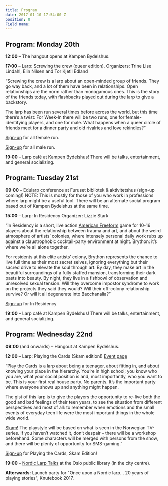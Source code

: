 ```yaml
---
title: Program
date: 2017-01-10 17:54:00 Z
position: 0
Field name: 
---
```


## Program: Monday 20th

**12:00** – The hangout opens at Kampen Bydelshus.


**17:00** – Larp: Screwing the crew (queer edition).
Organizers: Trine Lise Lindahl, Elin Nilsen and Tor Kjetil Edland

“Screwing the crew is a larp about an open-minded group of friends. They go way back, and a lot of them have been in relationships. Open relationships are the norm rather than monogamous ones. This is the story of the friends today, with flashbacks played out during the larp to give a backstory.

The larp has been run several times before across the world, but this time there’s a twist: For Week-In there will be two runs, one for female-identifying players, and one for male. What happens when a queer circle of friends meet for a dinner party and old rivalries and love rekindles?”

[Sign-up](https://docs.google.com/forms/d/e/1FAIpQLSekSH2G9MdxzMSLIYs2tQICYAhrKNe5P0GFZbIrdKLagejKQw/viewform) for all female run.

[Sign-up](https://docs.google.com/forms/d/e/1FAIpQLSeiMmIlMcZNOjnOee3fI2BVZ-FopLw5ES4ly2rVcngYQqTBcg/viewform) for all male run.

**19:00** – Larp café at Kampen Bydelshus! There will be talks, entertainment, and general socializing.



## Program: Tuesday 21st


**09:00** – Edularp conference at Furuset bibliotek & aktivitetshus
(sign-up coming!) NOTE: This is mostly for those of you who work in professions where larp might be a useful tool. There will be an alternate social program based out of Kampen Bydelshus at the same time.


**15:00** – Larp: In Residency
Organizer: Lizzie Stark

“In Residency is a short, live action [American Freeform](http://leavingmundania.com/2013/11/18/introducing-american-freeform/) game for 10-16 players about the relationship between trauma and art, and about the weird atmosphere of artists’ colonies, where intensely personal daily work rubs up against a claustrophobic cocktail-party environment at night. Brython: it’s where we’re all alone together.

For residents at this elite artists’ colony, Brython represents the chance to live full time as their most secret selves, ignoring everything but their sacred drive to elevate the soul through art. By day, they make art in the beautiful surroundings of a fully staffed mansion, transforming their dark pasts into beauty. By night, they live in a fishbowl of observation and unresolved sexual tension. Will they overcome impostor syndrome to work on the projects they said they would? Will their off-colony relationship survive? Or will it all degenerate into Bacchanalia?”

[Sign-up](https://docs.google.com/forms/d/e/1FAIpQLSfUbYJpXrc_U5f2FrNrIeseURXX67EEdwaT9OndEukuWSbGxQ/viewform?c=0&w=1)
 for In Residency



**19:00** – Larp café at Kampen Bydelshus! There will be talks, entertainment, and general socializing.



## Program: Wednesday 22nd

**09:00** (and onwards) – Hangout at Kampen Bydelshus.


**12:00** – Larp: Playing the Cards (Skam edition!) [Event page](https://www.facebook.com/events/923617007774135/)

“Play the Cards is a larp about being a teenager, about fitting in, and about knowing your place in the hierarchy. You’re in high school; you know who you are, what your social position is and, most importantly, who you want to be. This is your first real house party. No parents. It’s the important party where everyone shows up and anything might happen.

The gist of this larp is to give the players the opportunity to re-live both the good and bad feelings of their teen years, to see the situation from different perspectives and most of all: to remember when emotions and the small events of everyday teen life were the most important things in the whole wide world.

[Skam!](http://skam.p3.no/) The playstyle will be based on what is seen in the Norwegian TV-series. If you haven’t watched it, don’t despair – there will be a workshop beforehand. Some characters will be merged with persons from the show, and there will be plenty of opportunity for SMS-gaming.”


[Sign-up](https://docs.google.com/forms/d/e/1FAIpQLSftbwjfJLtJQEUTlNthtzeWhq3eG-uegjZkFskncCdVdhWtRA/viewform?c=0&w=1) for Playing the Cards, Skam Edition!


**19:00** – [Nordic Larp Talks](https://nordiclarp.org/wiki/Nordic_Larp_Talks) at the Oslo public library (in the city centre).


**Afterwards:** Launch party for "Once upon a Nordic larp... 20 years of playing stories", Knutebook 2017.
